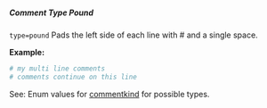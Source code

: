 ##### Comment Type Pound

`type=pound` Pads the left side of each line with # and a single space.

**Example:**  

```ini
# my multi line comments
# comments continue on this line
```

See: Enum values for [commentkind](/build-include/enums/enums.commentkind.html) for possible types.  